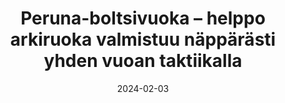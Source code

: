 ---
title: "Peruna-boltsivuoka – helppo arkiruoka valmistuu näppärästi yhden vuoan taktiikalla"
image: "https://vegaanibotti.lauravuo.me/2024/02/2024-02-03_small.png"
date: 2024-02-03
receipt_url: "https://vegeviettelys.fi/peruna-boltsivuoka-helppo-arkiruoka/"
---